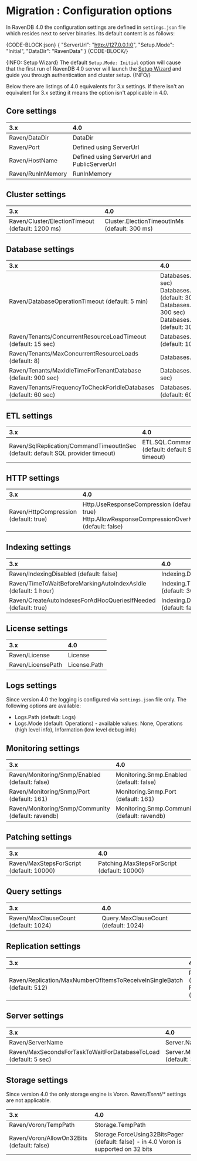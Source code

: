 ﻿# Migration : Configuration options

In RavenDB 4.0 the configuration settings are defined in `settings.json` file which resides next to server binaries. Its default content is as follows:

{CODE-BLOCK:json}
{
    "ServerUrl": "http://127.0.0.1:0",
    "Setup.Mode": "Initial",
    "DataDir": "RavenData"
}
{CODE-BLOCK/}

{INFO: Setup Wizard}
The default `Setup.Mode: Initial` option will cause that the first run of RavenDB 4.0 server will launch the [Setup Wizard](../../start/installation/setup-wizard) and guide you through authentication and cluster setup.
{INFO/}

Below there are listings of 4.0 equivalents for 3.x settings. If there isn't an equivalent for 3.x setting it means the option isn't applicable in 4.0.

## Core settings

| 3.x | 4.0 |
|:---------------------|:---|
| Raven/DataDir | DataDir|
| Raven/Port | Defined using ServerUrl |
| Raven/HostName | Defined using ServerUrl and PublicServerUrl |
| Raven/RunInMemory | RunInMemory |

## Cluster settings

| 3.x | 4.0 |
|:---------------------|:---|
| Raven/Cluster/ElectionTimeout (default: 1200 ms) | Cluster.ElectionTimeoutInMs (default: 300 ms) |

## Database settings

| 3.x | 4.0 |
|:---------------------|:---|
| Raven/DatabaseOperationTimeout (default: 5 min) | Databases.QueryTimeoutInSec (default: 300 sec) <br /> Databases.QueryOperationTimeoutInSec (default: 300 sec) <br /> Databases.OperationTimeoutInSec (default: 300 sec) <br /> Databases.CollectionOperationTimeoutInSec (default: 300 sec) |
| Raven/Tenants/ConcurrentResourceLoadTimeout (default: 15 sec) | Databases.ConcurrentLoadTimeoutInSec (default: 10 sec) |
| Raven/Tenants/MaxConcurrentResourceLoads (default: 8) | Databases.MaxConcurrentLoads (default: 8) |
| Raven/Tenants/MaxIdleTimeForTenantDatabase (default: 900 sec) | Databases.MaxIdleTimeInSec (default: 900 sec) |
| Raven/Tenants/FrequencyToCheckForIdleDatabases (default: 60 sec) | Databases.FrequencyToCheckForIdleInSec (default: 60 sec) |

## ETL settings

| 3.x | 4.0 |
|:---------------------|:---|
| Raven/SqlReplication/CommandTimeoutInSec (default: default SQL provider timeout) | ETL.SQL.CommandTimeoutInSec (default: default SQL provider timeout) |

## HTTP settings

| 3.x | 4.0 |
|:---------------------|:---|
| Raven/HttpCompression (default: true) | Http.UseResponseCompression (default: true) <br /> Http.AllowResponseCompressionOverHttps (default: false) |

## Indexing settings

| 3.x | 4.0 |
|:---------------------|:---|
| Raven/IndexingDisabled  (default: false) | Indexing.Disable (default: false) |
| Raven/TimeToWaitBeforeMarkingAutoIndexAsIdle (default: 1 hour) | Indexing.TimeToWaitBeforeMarkingAutoIndexAsIdleInMin (default: 30 min) |
| Raven/CreateAutoIndexesForAdHocQueriesIfNeeded (default: true) | Indexing.DisableQueryOptimizerGeneratedIndexes (default: false) |


## License settings

| 3.x | 4.0 |
|:---------------------|:---|
| Raven/License | License |
| Raven/LicensePath | License.Path |

## Logs settings

Since version 4.0 the logging is configured via `settings.json` file only. The following options are available:

- Logs.Path (default: Logs)
- Logs.Mode (default: Operations) - available values: None, Operations (high level info), Information (low level debug info)


## Monitoring settings

| 3.x | 4.0 |
|:---------------------|:---|
| Raven/Monitoring/Snmp/Enabled (default: false)| Monitoring.Snmp.Enabled (default: false) |
| Raven/Monitoring/Snmp/Port (default: 161) | Monitoring.Snmp.Port (default: 161) |
| Raven/Monitoring/Snmp/Community (default: ravendb) | Monitoring.Snmp.Community (default: ravendb) |

## Patching settings

| 3.x | 4.0 |
|:---------------------|:---|
| Raven/MaxStepsForScript (default: 10000) | Patching.MaxStepsForScript (default: 10000) |

## Query settings

| 3.x | 4.0 |
|:---------------------|:---|
| Raven/MaxClauseCount (default: 1024) | Query.MaxClauseCount (default: 1024) |

## Replication settings

| 3.x | 4.0 |
|:---------------------|:---|
| Raven/Replication/MaxNumberOfItemsToReceiveInSingleBatch (default: 512) | Replication.MaxItemsCount (default: 16384) <br />  Replication.MaxSizeToSendInMb (default: 64) |

## Server settings

| 3.x | 4.0 |
|:---------------------|:---|
| Raven/ServerName | Server.Name |
| Raven/MaxSecondsForTaskToWaitForDatabaseToLoad (default: 5 sec) | Server.MaxTimeForTaskToWaitForDatabaseToLoadInSec (default: 30 sec) |

## Storage settings

Since version 4.0 the only storage engine is Voron. _Raven/Esent/*_ settings are not applicable.

| 3.x | 4.0 |
|:---------------------|:---|
| Raven/Voron/TempPath | Storage.TempPath |
| Raven/Voron/AllowOn32Bits (default: false) | Storage.ForceUsing32BitsPager (default: false) - in 4.0 Voron is supported on 32 bits |
